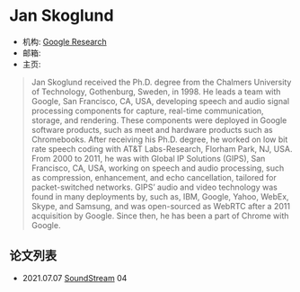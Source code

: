 # Jan Skoglund

- 机构: [Google Research](../Institutions/Google.md)
- 邮箱:
- 主页:

> Jan Skoglund received the Ph.D. degree from the Chalmers University of Technology, Gothenburg, Sweden, in 1998. He leads a team with Google, San Francisco, CA, USA, developing speech and audio signal processing components for capture, real-time communication, storage, and rendering. These components were deployed in Google software products, such as meet and hardware products such as Chromebooks. After receiving his Ph.D. degree, he worked on low bit rate speech coding with AT&T Labs-Research, Florham Park, NJ, USA. From 2000 to 2011, he was with Global IP Solutions (GIPS), San Francisco, CA, USA, working on speech and audio processing, such as compression, enhancement, and echo cancellation, tailored for packet-switched networks. GIPS’ audio and video technology was found in many deployments by, such as, IBM, Google, Yahoo, WebEx, Skype, and Samsung, and was open-sourced as WebRTC after a 2011 acquisition by Google. Since then, he has been a part of Chrome with Google.

## 论文列表

- 2021.07.07 [SoundStream](../Models/Speech_Neural_Codec/2021.07.07_SoundStream.md) 04